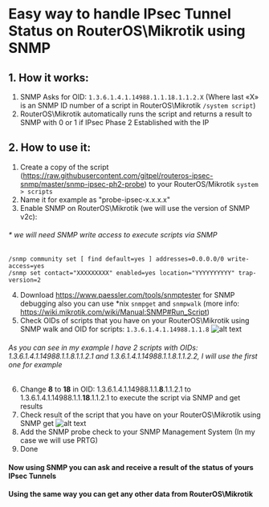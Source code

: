# Easy way to handle IPsec Tunnel Status on RouterOS\Mikrotik using SNMP
## 1. How it works:
1. SNMP Asks for OID: `1.3.6.1.4.1.14988.1.1.18.1.1.2.X` (Where last «X» is an SNMP ID number of a script in RouterOS\Mikrotik `/system script`)
2. RouterOS\Mikrotik automatically runs the script and returns a result to SNMP with 0 or 1 if IPsec Phase 2 Established with the IP
## 2. How to use it:
1. Create a copy of the script (https://raw.githubusercontent.com/gitpel/routeros-ipsec-snmp/master/snmp-ipsec-ph2-probe) to your RouterOS/Mikrotik `system > scripts`
2. Name it for example as "probe-ipsec-x.x.x.x"
3. Enable SNMP on RouterOS\Mikrotik (we will use the version of SNMP v2c):
###### * we will need SNMP write access to execute scripts via SNMP
```
/snmp community set [ find default=yes ] addresses=0.0.0.0/0 write-access=yes
/snmp set contact="XXXXXXXXX" enabled=yes location="YYYYYYYYYY" trap-version=2
```
4. Download https://www.paessler.com/tools/snmptester for SNMP debugging also you can use *nix `snmpget` and `snmpwalk` (more info: https://wiki.mikrotik.com/wiki/Manual:SNMP#Run_Script)
5. Check OIDs of scripts that you have on your RouterOS\Mikrotik using SNMP walk and OID for scripts: `1.3.6.1.4.1.14988.1.1.8`
![alt text](https://raw.githubusercontent.com/gitpel/routeros-ipsec-snmp/master/snmp_tester_img_01.png "Paessler SNMP Tester")
###### As you can see in my example I have 2 scripts with OIDs: 1.3.6.1.4.1.14988.1.1.8.1.1.2.1 and 1.3.6.1.4.1.14988.1.1.8.1.1.2.2, I will use the first one for example
6. Change **8** to **18** in OID: 1.3.6.1.4.1.14988.1.1.**8**.1.1.2.1 to 1.3.6.1.4.1.14988.1.1.**18**.1.1.2.1 to execute the script via SNMP and get results
6. Check result of the script that you have on your RouterOS\Mikrotik using SNMP get
![alt text](https://raw.githubusercontent.com/gitpel/routeros-ipsec-snmp/master/snmp_tester_img_02.png "Paessler SNMP Tester")
7. Add the SNMP probe check to your SNMP Management System (In my case we will use PRTG)
8. Done
#### Now using SNMP you can ask and receive a result of the status of yours IPsec Tunnels
#### Using the same way you can get any other data from RouterOS\Mikrotik
